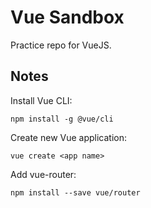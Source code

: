 # Vue Sandbox
Practice repo for VueJS.

## Notes
Install Vue CLI:
```
npm install -g @vue/cli
```

Create new Vue application:
```
vue create <app name>
```

Add vue-router:
```
npm install --save vue/router
```
